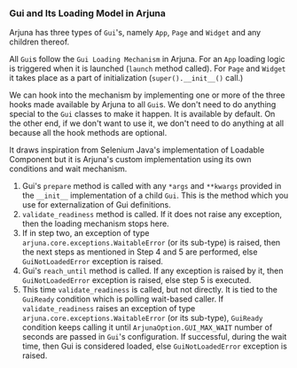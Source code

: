 ### Gui and Its Loading Model in Arjuna

Arjuna has three types of `Gui`'s, namely `App`, `Page` and `Widget` and any children thereof.

All `Gui`s follow the `Gui Loading Mechanism` in Arjuna. For an `App` loading logic is triggered when it is launched (`launch` method called). For `Page` and `Widget` it takes place as a part of initialization (`super().__init__()` call.)

We can hook into the mechanism by implementing one or more of the three hooks made available by Arjuna to all `Gui`s. We don't need to do anything special to the `Gui` classes to make it happen. It is available by default. On the other end, if we don't want to use it, we don't need to do anything at all because all the hook methods are optional.

It draws inspiration from Selenium Java's implementation of Loadable Component but it is Arjuna's custom implementation using its own conditions and wait mechanism.

1. Gui's `prepare` method is called with any `*args` and `**kwargs` provided in the `__init__` implementation of a child `Gui`. This is the method which you use for externalization of Gui definitions.
2. `validate_readiness` method is called. If it does not raise any exception, then the loading mechanism stops here.
3. If in step two, an exception of type `arjuna.core.exceptions.WaitableError` (or its sub-type) is raised, then the next steps as mentioned in Step 4 and 5 are performed, else `GuiNotLoadedError` exception is raised.
4. Gui's `reach_until` method is called. If any exception is raised by it, then `GuiNotLoadedError` exception is raised, else step 5 is executed.
5. This time `validate_readiness` is called, but not directly. It is tied to the `GuiReady` condition which is polling wait-based caller. If `validate_readiness` raises an exception of type `arjuna.core.exceptions.WaitableError` (or its sub-type), `GuiReady` condition keeps calling it until `ArjunaOption.GUI_MAX_WAIT` number of seconds are passed in `Gui`'s configuration. If successful, during the wait time, then Gui is considered loaded, else `GuiNotLoadedError` exception is raised.
